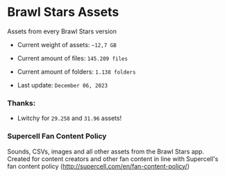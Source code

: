 # Brawl Stars Assets
Assets from every Brawl Stars version

* Current weight of assets: `~12,7 GB`
* Current amount of files: `145.209 files`
* Current amount of folders: `1.138 folders`

* Last update: `December 06, 2023`

### Thanks:
* Lwitchy for `29.258` and `31.96` assets!

### Supercell Fan Content Policy
Sounds, CSVs, images and all other assets from the Brawl Stars app. Created for content creators and other fan content in line with Supercell's fan content policy (http://supercell.com/en/fan-content-policy/)